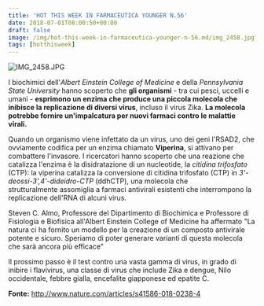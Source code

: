 ```yaml
---
title: 'HOT THIS WEEK IN FARMACEUTICA YOUNGER N.56'
date: 2018-07-01T08:00:50+00:00
draft: false
image: /img/hot-this-week-in-farmaceutica-younger-n-56.md/img_2458.jpg?w=478
tags: [hotthisweek]
---
```


![IMG_2458.JPG](/img/hot-this-week-in-farmaceutica-younger-n-56.md/img_2458.jpg?w=478)

I biochimici dell'_Albert Einstein College of Medicine_ e della _Pennsylvania State University_ hanno scoperto che **gli organismi** \- tra cui pesci, uccelli e umani - **esprimono un enzima che produce una piccola molecola che inibisce la replicazione di diversi virus**, incluso il virus Zika. **La molecola potrebbe fornire un'impalcatura per nuovi farmaci contro le malattie virali.**

Quando un organismo viene infettato da un virus, uno dei geni l'RSAD2, che ovviamente codifica per un enzima chiamato **Viperina**, si attivano per combattere l'invasore. I ricercatori hanno scoperto che una reazione che catalizza l'enzima è la disidratazione di un nucleotide, la _citidina trifosfato_ (CTP): la viperina catalizza la conversione di citidina trifosfato (CTP) in _3'-deossi-3',4'-dideidro-CTP_ (ddhCTP), una molecola che strutturalmente assomiglia a farmaci antivirali esistenti che interrompono la replicazione dell'RNA di alcuni virus.

Steven C. Almo, Professore del Dipartimento di Biochimica e Professore di Fisiologia e Biofisica all'Albert Einstein College of Medicine ha affermato "La natura ci ha fornito un modello per la creazione di un composto antivirale potente e sicuro. Speriamo di poter generare varianti di questa molecola che sarà ancora più efficace"

Il prossimo passo è il test contro una vasta gamma di virus, in grado di inibire i flavivirus, una classe di virus che include Zika e dengue, Nilo occidentale, febbre gialla, encefalite giapponese ed epatite C.

**Fonte:** http://www.nature.com/articles/s41586-018-0238-4